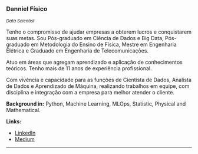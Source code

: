 ### Danniel Físico

<sub>*Data Scientist*</sub>

Tenho o compromisso de ajudar empresas a obterem lucros e conquistarem suas metas. Sou Pós-graduado em Ciência de Dados e Big Data, Pós-graduado em Metodologia do Ensino de Física, Mestre em Engenharia Elétrica e Graduado em Engenharia de Telecomunicações. 

Atuo em áreas que agregam aprendizado e aplicação de conhecimentos teóricos. Tenho mais de 11 anos de experiência profissional.

Com vivência e capacidade para as funções de Cientista de Dados, Analista de Dados e Aprendizado de Máquina, realizando trabalhos em equipe, com disciplina e integração com a empresa para melhor atender o cliente.



**Background in:** Python, Machine Learning, MLOps, Statistic, Physical and Mathematical.

**Links:**
* [LinkedIn](http://www.linkedin.com/in/daniel-mulato)
* [Medium](https://medium.com/dnnielcientista)

---
